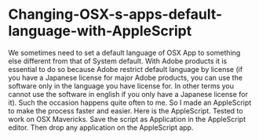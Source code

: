 Changing-OSX-s-apps-default-language-with-AppleScript
=====================================================

We sometimes need to set a default language of OSX App to something else different from that of System default.
With Adobe products it is essential to do so because Adobe restrict default language by license (if you have a Japanese license for major Adobe products, you can use the software only in the language you have license for. In other terms you cannot use the software in english if you only have a Japanese license for it).
Such the occasion happens quite often to me. So I made an AppleScript to make the process faster and easier.
Here is the AppleScript. Tested to work on OSX Mavericks. Save the script as Application in the AppleScript editor. Then drop any application on the AppleScript app.
